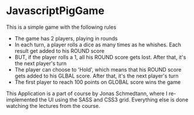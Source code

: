 # JavascriptPigGame
This is a simple game with the following rules
- The game has 2 players, playing in rounds
- In each turn, a player rolls a dice as many times as he whishes. Each result get added to his ROUND score
- BUT, if the player rolls a 1, all his ROUND score gets lost. After that, it's the next player's turn
- The player can choose to 'Hold', which means that his ROUND score gets added to his GLBAL score. After that, it's the next player's turn
- The first player to reach 100 points on GLOBAL score wins the game

This Application is a part of course by Jonas Schmedtann, where I re-implemented the UI using the SASS and CSS3 grid. Everything else is done watching the lectures from the course.
